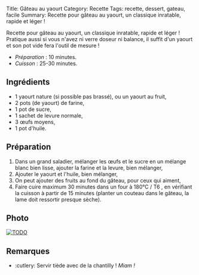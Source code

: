 Title: Gâteau au yaourt
Category: Recette
Tags: recette, dessert, gateau, facile
Summary: Recette pour gâteau au yaourt, un classique inratable, rapide et léger !

Recette pour gâteau au yaourt, un classique inratable, rapide et léger !
Pratique aussi si vous n'avez ni verre doseur ni balance, il suffit d'un yaourt et son pot vide fera l'outil de mesure !

- *Préparation* : 10 minutes.
- *Cuisson* : 25-30 minutes.

## Ingrédients
- 1 yaourt nature (si possible pas brassé), ou un yaourt au fruit,
- 2 pots (de yaourt) de farine,
- 1 pot de sucre,
- 1 sachet de levure normale,
- 3 œufs moyens,
- 1 pot d'huile.

## Préparation
1. Dans un grand saladier, mélanger les œufs et le sucre en un mélange blanc bien lisse, ajouter la farine et la levure, bien mélanger,
2. Ajouter le yaourt et l'huile, bien mélanger,
3. On peut ajouter des fruits au fond du gâteau, pour ceux qui aiment,
4. Faire cuire maximum 30 minutes dans un four à 180°C / T6 <i class="fa fa-thermometer-full" aria-hidden="true"></i>, en vérifiant la cuisson à partir de 15 minutes (planter un couteau dans le gâteau, la lame doit ressortir presque sèche).

## Photo
[![TODO]({filename}images/blank.png)](#)

## Remarques
- :cutlery: Servir tiède avec de la chantilly ! *Miam !*
